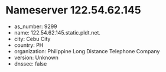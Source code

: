 # Nameserver 122.54.62.145

* as_number: 9299
* name: 122.54.62.145.static.pldt.net.
* city: Cebu City
* country: PH
* organization: Philippine Long Distance Telephone Company
* version: Unknown
* dnssec: false
